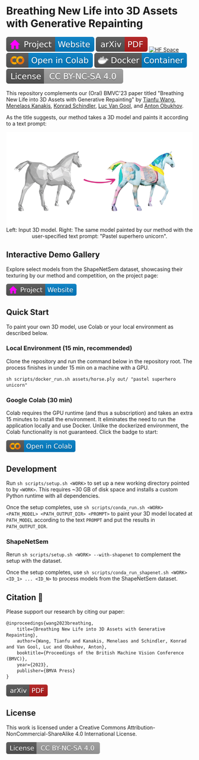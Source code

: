 # Breathing New Life into 3D Assets with Generative Repainting

[![Website](doc/badges/badge-website.svg)](https://www.obukhov.ai/repainting_3d_assets)
[![Paper](doc/badges/badge-pdf.svg)](https://arxiv.org/abs/2309.08523)
[![HF Space](https://img.shields.io/badge/%F0%9F%A4%97%20Hugging%20Face-Space-blue)](https://huggingface.co/spaces/toshas/repainting_3d_assets/)
[![Open In Colab](doc/badges/badge-colab.svg)](https://colab.research.google.com/drive/18mDpuYO5TuI6tSkQk9ls2rS9sciNpR-c?usp=sharing)
[![Docker](doc/badges/badge-docker.svg)](https://hub.docker.com/r/toshas/repainting_3d_assets)
[![License](doc/badges/badge-license.svg)](LICENSE)

This repository complements our (Oral) BMVC'23 paper titled "Breathing New Life into 3D Assets with Generative Repainting" by
[Tianfu Wang](https://scholar.google.com/citations?user=ZqWxrkwAAAAJ&hl=en), 
[Menelaos Kanakis](https://scholar.google.ch/citations?user=4kTFtHgAAAAJ&hl=en),
[Konrad Schindler](https://igp.ethz.ch/personen/person-detail.html?persid=143986),
[Luc Van Gool](https://scholar.google.ch/citations?user=TwMib_QAAAAJ&hl=en), and
[Anton Obukhov](https://www.obukhov.ai/).

As the title suggests, our method takes a 3D model and paints it according to a text prompt:

<p align="center">
<img src="doc/teaser_360.gif"/><br>
Left: Input 3D model. Right: The same model painted by our method with the user-specified text prompt: "Pastel superhero unicorn".
</p>

## Interactive Demo Gallery

Explore select models from the ShapeNetSem dataset, showcasing their texturing by our method and competition, on the project page: 

[<img src="doc/badges/badge-website.svg" height="32"/>](https://www.obukhov.ai/repainting_3d_assets)

## Quick Start

To paint your own 3D model, use Colab or your local environment as described below. 

### Local Environment (15 min, recommended)

Clone the repository and run the command below in the repository root. 
The process finishes in under 15 min on a machine with a GPU.

```shell
sh scripts/docker_run.sh assets/horse.ply out/ "pastel superhero unicorn"
```

### Google Colab (30 min)

Colab requires the GPU runtime (and thus a subscription) and takes an extra 15 minutes to install the environment.
It eliminates the need to run the application locally and use Docker. 
Unlike the dockerized environment, the Colab functionality is not guaranteed. Click the badge to start:

[<img src="doc/badges/badge-colab.svg" height="32"/>](https://colab.research.google.com/drive/18mDpuYO5TuI6tSkQk9ls2rS9sciNpR-c?usp=sharing)

## Development

Run `sh scripts/setup.sh <WORK>` to set up a new working directory pointed to by `<WORK>`. 
This requires ~30 GB of disk space and installs a custom Python runtime with all dependencies.

Once the setup completes, use `sh scripts/conda_run.sh <WORK> <PATH_MODEL> <PATH_OUTPUT_DIR> <PROMPT>` to paint your 3D model located at `PATH_MODEL` according to the text `PROMPT` and put the results in `PATH_OUTPUT_DIR`.

### ShapeNetSem

Rerun `sh scripts/setup.sh <WORK> --with-shapenet` to complement the setup with the dataset. 

Once the setup completes, use `sh scripts/conda_run_shapenet.sh <WORK> <ID_1> ... <ID_N>` to process models from the ShapeNetSem dataset.

## Citation :unicorn:

Please support our research by citing our paper:
```
@inproceedings{wang2023breathing,
    title={Breathing New Life into 3D Assets with Generative Repainting},
    author={Wang, Tianfu and Kanakis, Menelaos and Schindler, Konrad and Van Gool, Luc and Obukhov, Anton},
    booktitle={Proceedings of the British Machine Vision Conference (BMVC)},
    year={2023},
    publisher={BMVA Press}
}
```

[<img src="doc/badges/badge-pdf.svg" height="32"/>](https://arxiv.org/abs/2309.08523)

## License

This work is licensed under a Creative Commons Attribution-NonCommercial-ShareAlike 4.0 International License.

[<img src="doc/badges/badge-license.svg" height="32"/>](http://creativecommons.org/licenses/by-nc-sa/4.0/)
